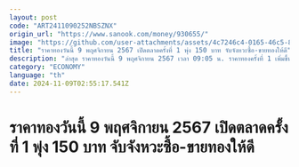 ```yaml
---
layout: post
code: "ART2411090252NBSZNX"
origin_url: "https://www.sanook.com/money/930655/"
image: "https://github.com/user-attachments/assets/4c7246c4-0165-46c5-81f6-41eff6126f95"
title: "ราคาทองวันนี้ 9 พฤศจิกายน 2567 เปิดตลาดครั้งที่ 1 พุ่ง 150 บาท จับจังหวะซื้อ-ขายทองให้ดี"
description: "ล่าสุด ราคาทองวันนี้ 9 พฤศจิกายน 2567 เวลา 09:05 น. ราคาทองครั้งที่ 1 เพิ่มขึ้น 150 บาท ทองคำแท่งบาทละ 43,500 บาท ทองรูปพรรณบาทละ 44,000 บาท"
category: "ECONOMY"
language: "th"
date: 2024-11-09T02:55:17.541Z
---
```


# ราคาทองวันนี้ 9 พฤศจิกายน 2567 เปิดตลาดครั้งที่ 1 พุ่ง 150 บาท จับจังหวะซื้อ-ขายทองให้ดี